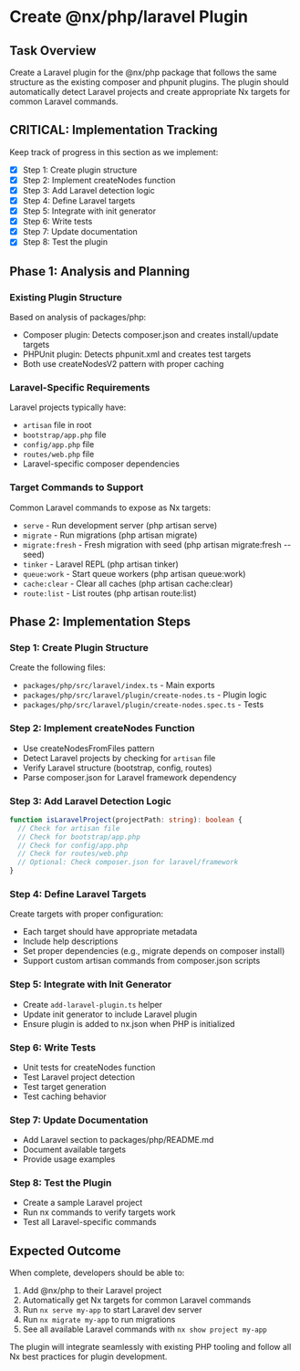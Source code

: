# Create @nx/php/laravel Plugin

## Task Overview
Create a Laravel plugin for the @nx/php package that follows the same structure as the existing composer and phpunit plugins. The plugin should automatically detect Laravel projects and create appropriate Nx targets for common Laravel commands.

## CRITICAL: Implementation Tracking
Keep track of progress in this section as we implement:
- [x] Step 1: Create plugin structure
- [x] Step 2: Implement createNodes function
- [x] Step 3: Add Laravel detection logic
- [x] Step 4: Define Laravel targets
- [x] Step 5: Integrate with init generator
- [x] Step 6: Write tests
- [x] Step 7: Update documentation
- [x] Step 8: Test the plugin

## Phase 1: Analysis and Planning

### Existing Plugin Structure
Based on analysis of packages/php:
- Composer plugin: Detects composer.json and creates install/update targets
- PHPUnit plugin: Detects phpunit.xml and creates test targets
- Both use createNodesV2 pattern with proper caching

### Laravel-Specific Requirements
Laravel projects typically have:
- `artisan` file in root
- `bootstrap/app.php` file
- `config/app.php` file
- `routes/web.php` file
- Laravel-specific composer dependencies

### Target Commands to Support
Common Laravel commands to expose as Nx targets:
- `serve` - Run development server (php artisan serve)
- `migrate` - Run migrations (php artisan migrate)
- `migrate:fresh` - Fresh migration with seed (php artisan migrate:fresh --seed)
- `tinker` - Laravel REPL (php artisan tinker)
- `queue:work` - Start queue workers (php artisan queue:work)
- `cache:clear` - Clear all caches (php artisan cache:clear)
- `route:list` - List routes (php artisan route:list)

## Phase 2: Implementation Steps

### Step 1: Create Plugin Structure
Create the following files:
- `packages/php/src/laravel/index.ts` - Main exports
- `packages/php/src/laravel/plugin/create-nodes.ts` - Plugin logic
- `packages/php/src/laravel/plugin/create-nodes.spec.ts` - Tests

### Step 2: Implement createNodes Function
- Use createNodesFromFiles pattern
- Detect Laravel projects by checking for `artisan` file
- Verify Laravel structure (bootstrap, config, routes)
- Parse composer.json for Laravel framework dependency

### Step 3: Add Laravel Detection Logic
```typescript
function isLaravelProject(projectPath: string): boolean {
  // Check for artisan file
  // Check for bootstrap/app.php
  // Check for config/app.php
  // Check for routes/web.php
  // Optional: Check composer.json for laravel/framework
}
```

### Step 4: Define Laravel Targets
Create targets with proper configuration:
- Each target should have appropriate metadata
- Include help descriptions
- Set proper dependencies (e.g., migrate depends on composer install)
- Support custom artisan commands from composer.json scripts

### Step 5: Integrate with Init Generator
- Create `add-laravel-plugin.ts` helper
- Update init generator to include Laravel plugin
- Ensure plugin is added to nx.json when PHP is initialized

### Step 6: Write Tests
- Unit tests for createNodes function
- Test Laravel project detection
- Test target generation
- Test caching behavior

### Step 7: Update Documentation
- Add Laravel section to packages/php/README.md
- Document available targets
- Provide usage examples

### Step 8: Test the Plugin
- Create a sample Laravel project
- Run nx commands to verify targets work
- Test all Laravel-specific commands

## Expected Outcome

When complete, developers should be able to:
1. Add @nx/php to their Laravel project
2. Automatically get Nx targets for common Laravel commands
3. Run `nx serve my-app` to start Laravel dev server
4. Run `nx migrate my-app` to run migrations
5. See all available Laravel commands with `nx show project my-app`

The plugin will integrate seamlessly with existing PHP tooling and follow all Nx best practices for plugin development.